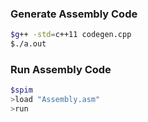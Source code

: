 
### Generate Assembly Code

```bash
$g++ -std=c++11 codegen.cpp
$./a.out
```

### Run Assembly Code
```bash
$spim
>load "Assembly.asm"
>run
```
